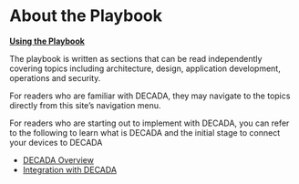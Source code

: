 # About the Playbook

<u>**Using the Playbook**</u>

The playbook is written as sections that can be read independently covering topics including architecture, design, application development, operations and security. 

For readers who are familiar with DECADA, they may navigate to the topics directly from this site’s navigation menu.

For readers who are starting out to implement with DECADA, you can refer to the following to learn what is DECADA and the initial stage to connect your devices to DECADA

- [DECADA Overview](Overview/Overview.md)
- [Integration with DECADA](DEV_CON/Onboard.md)


